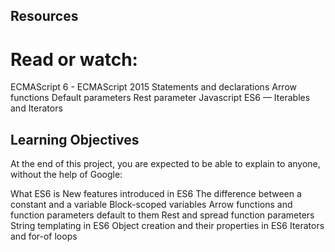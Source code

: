 ## Resources
# Read or watch:

ECMAScript 6 - ECMAScript 2015
Statements and declarations
Arrow functions
Default parameters
Rest parameter
Javascript ES6 — Iterables and Iterators


## Learning Objectives
At the end of this project, you are expected to be able to explain to anyone, without the help of Google:

What ES6 is
New features introduced in ES6
The difference between a constant and a variable
Block-scoped variables
Arrow functions and function parameters default to them
Rest and spread function parameters
String templating in ES6
Object creation and their properties in ES6
Iterators and for-of loops